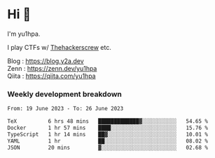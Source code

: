 # Hi 👋

I'm yu1hpa.

I play CTFs w/ [Thehackerscrew](https://www.thehackerscrew.team/) etc.

Blog : https://blog.y2a.dev  
Zenn : https://zenn.dev/yu1hpa  
Qiita : https://qiita.com/yu1hpa  

### Weekly development breakdown

<!--START_SECTION:waka-->

```txt
From: 19 June 2023 - To: 26 June 2023

TeX          6 hrs 48 mins   █████████████▓░░░░░░░░░░░   54.65 %
Docker       1 hr 57 mins    ████░░░░░░░░░░░░░░░░░░░░░   15.76 %
TypeScript   1 hr 14 mins    ██▓░░░░░░░░░░░░░░░░░░░░░░   10.01 %
YAML         1 hr            ██░░░░░░░░░░░░░░░░░░░░░░░   08.02 %
JSON         20 mins         ▓░░░░░░░░░░░░░░░░░░░░░░░░   02.68 %
```

<!--END_SECTION:waka-->

